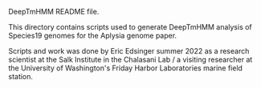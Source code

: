 DeepTmHMM README file.

This directory contains scripts used to generate DeepTmHMM analysis of Species19 genomes for the Aplysia genome paper. 

Scripts and work was done by Eric Edsinger summer 2022 as a research scientist at the Salk Institute in the Chalasani Lab / a visiting researcher at the University of Washington's Friday Harbor Laboratories marine field station.
